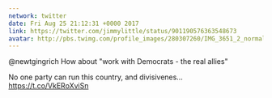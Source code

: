 ```yaml
---
network: twitter
date: Fri Aug 25 21:12:31 +0000 2017
link: https://twitter.com/jimmylittle/status/901190576363548673
avatar: http://pbs.twimg.com/profile_images/280307260/IMG_3651_2_normal.jpg
---
```


@newtgingrich How about "work with Democrats - the real allies"

No one party can run this country, and divisivenes… https://t.co/VkERoXviSn
